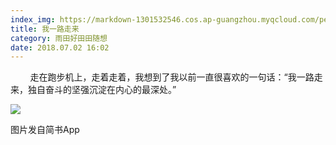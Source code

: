 ```yaml
---
index_img: https://markdown-1301532546.cos.ap-guangzhou.myqcloud.com/peipei_blog/20210921150217.jpeg
title: 我一路走来
category: 雨田好田田随想
date: 2018.07.02 16:02
---
```


        走在跑步机上，走着走着，我想到了我以前一直很喜欢的一句话：“我一路走来，独自奋斗的坚强沉淀在内心的最深处。”

![](https://markdown-1301532546.cos.ap-guangzhou.myqcloud.com/peipei_blog/20210921150217.jpeg)  

图片发自简书App